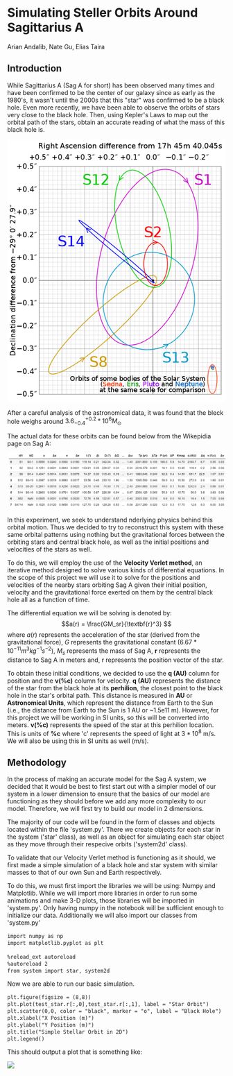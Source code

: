 # Simulating Steller Orbits Around Sagittarius A

Arian Andalib, Nate Gu, Elias Taira

## Introduction

While Sagittarius A (Sag A for short) has been observed many times and have been confirmed to be the center of our galaxy since as early as the 1980's, it wasn't until the 2000s that this "star" was confirmed to be a black hole. Even more recently, we have been able to observe the orbits of stars very close to the black hole. Then, using Kepler's Laws to map out the orbital path of the stars, obtain an accurate reading of what the mass of this black hole is.

![](./images/Galactic_centre_orbits.svg.png)

After a careful analysis of the astronomical data, it was found that the bleck hole weighs around $3.6^{+0.2}_{-0.4}*10^6 M_\odot$ 

The actual data for these orbits can be found below from the Wikepidia page on Sag A:

![](./images/startable.jpg)

In this experiment, we seek to understand nderlying physics behind this orbital motion. Thus we decided to try to reconstruct this system with these same orbital patterns using nothing but the gravitational forces between the orbiting stars and central black hole, as well as the initial positions and velocities of the stars as well.

To do this, we will employ the use of the **Velocity Verlet method**, an iterative method designed to solve various kinds of differential equations. In the scope of this project we will use it to solve for the positions and velocities of the nearby stars orbiting Sag A given their initial position, velocity and the gravitational force exerted on them by the central black hole all as a function of time.

The differential equation we will be solving is denoted by: $$a(r) = \frac{GM_sr}{\textbf{r}^3} $$ where $a(r)$ represents the acceleration of the star (derived from the gravitational force), $G$ represents the gravitational constant ($6.67*10^{-11} m^3 kg^{-1} s^{-2}$), $M_s$ represents the mass of Sag A, **r** represents the distance to Sag A in meters and, r represents the position vector of the star.

To obtain these initial conditions, we decided to use the **q (AU)** column for position and the  **v(%c)** column for velocity. **q (AU)** represents the distance of the star from the black hole at its **perhilion**, the closest point to the black hole in the star's orbital path. This distance is measured in **AU** or **Astronomical Units**, which represent the distance from Earth to the Sun (i.e., the distance from Earth to the Sun is 1 AU or ~1.5e11 m). However, for this project we will be working in SI units, so this will be converted into meters. **v(%c)** represents the speed of the star at this perhilion location. This is units of **%c** where 'c' represents the speed of light at $3*10^8$ m/s. We will also be using this in SI units as well (m/s).

## Methodology

In the process of making an accurate model for the Sag A system, we decided that it would be best to first start out with a simpler model of our system in a lower dimension to ensure that the basics of our model are functioning as they should before we add any more complexity to our model. Therefore, we will first try to build our model in 2 dimensions.

The majority of our code will be found in the form of classes and objects located within the file 'system.py'. There we create objects for each star in the system ('star' class), as well as an object for simulating each star object as they move through their respecive orbits ('system2d' class).

To validate that our Velocity Verlet method is functioning as it should, we first made a simple simulation of a black hole and star system with similar masses to that of our own Sun and Earth respectively.

To do this, we must first import the libraries we will be using: Numpy and Matplotlib. While we will import more libraries in order to run some animations and make 3-D plots, those libraries will be imported in 'system.py'. Only having numpy in the notebook will be sufficient enough to initialize our data. Additionally we will also import our classes from 'system.py'

```
import numpy as np
import matplotlib.pyplot as plt

%reload_ext autoreload
%autoreload 2
from system import star, system2d
```

Now we are able to run our basic simulation.

```
plt.figure(figsize = (8,8))
plt.plot(test_star.r[:,0],test_star.r[:,1], label = "Star Orbit")
plt.scatter(0,0, color = "black", marker = "o", label = "Black Hole")
plt.xlabel("X Position (m)")
plt.ylabel("Y Position (m)")
plt.title("Simple Stellar Orbit in 2D")
plt.legend()
```

This should output a plot that is something like:

![](./images/exposplot2d.jpg)
